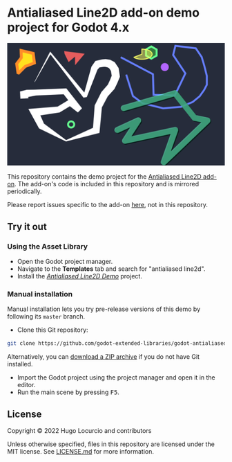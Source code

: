 # Antialiased Line2D add-on demo project for Godot 4.x

![Screenshot](https://raw.githubusercontent.com/Calinou/media/master/godot-antialiased-line2d-demo/screenshot.png)

This repository contains the demo project for the
[Antialiased Line2D add-on](https://github.com/godot-extended-libraries/godot-antialiased-line2d).
The add-on's code is included in this repository and is mirrored periodically.

Please report issues specific to the add-on
[here](https://github.com/godot-extended-libraries/godot-antialiased-line2d), not in this repository.

## Try it out

### Using the Asset Library

- Open the Godot project manager.
- Navigate to the **Templates** tab and search for "antialiased line2d".
- Install the [*Antialiased Line2D Demo*](https://godotengine.org/asset-library/asset/1267) project.

### Manual installation

Manual installation lets you try pre-release versions of this demo by following its
`master` branch.

- Clone this Git repository:

```bash
git clone https://github.com/godot-extended-libraries/godot-antialiased-line2d-demo.git
```

Alternatively, you can
[download a ZIP archive](https://github.com/godot-extended-libraries/godot-antialiased-line2d-demo/archive/master.zip)
if you do not have Git installed.

- Import the Godot project using the project manager and open it in the editor.
- Run the main scene by pressing <kbd>F5</kbd>.

## License

Copyright © 2022 Hugo Locurcio and contributors

Unless otherwise specified, files in this repository are licensed under the
MIT license. See [LICENSE.md](LICENSE.md) for more information.
